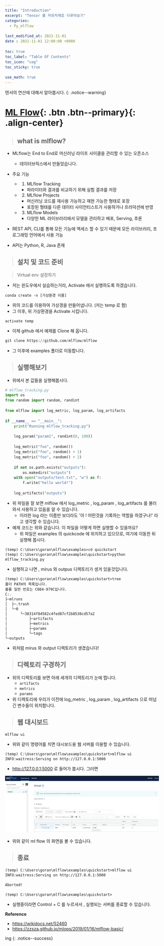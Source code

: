 ```yaml
---
title: "Introduction" 
excerpt: "Tensor 를 자유자재로 다루어보기"
categories:
  - Py_mlflow

last_modified_at: 2021-11-01
date : 2021-11-01 12:00:00 +0900

toc: true
toc_label: "Table Of Contents"
toc_icon: "cog"
toc_sticky: true

use_math: true
---
```


 텐서의 연산에 대해서 알아봅시다.
{: .notice--warning}

# [ML Flow](#link){: .btn .btn--primary}{: .align-center}

> ## what is mlflow? 

- MLflow는 End to End로 머신러닝 라이프 사이클을 관리할 수 있는 오픈소스
  - 데이터브릭스에서 만들었습니다.

- 주요 기능
  - 1) MLflow Tracking
    - 파라미터와 결과를 비교하기 위해 실험 결과를 저장
  - 2) MLflow Projects
    - 머신러닝 코드를 재사용 가능하고 재현 가능한 형태로 포장
    - 포장된 형태를 다른 데이터 사이언티스트가 사용하거나 프러덕션에 반영
  - 3) MLflow Models
    - 다양한 ML 라이브러리에서 모델을 관리하고 배포, Serving, 추론
- REST API, CLI를 통해 모든 기능에 액세스 할 수 있기 때문에 모든 라이브러리, 프로그래밍 언어에서 사용 가능
- API는 Python, R, Java 존재

> ## 설치  및 코드 준비

> Virtual env 설정하기 

- 저는 윈도우에서 실습하는거라, Activate 에서 실행하도록 하겠습니다.

```
conda create -n [가상환경 이름]
```

- 위의 코드를 이용하여 가상경을 만들어냅니다. (저는 temp 로 함)
- 그 이후, 위 가상환경을 Activate 시킵니다. 

```
activate temp
```

- 이제 github 에서 예제를 Clone 해 옵니다.

```python
git clone https://github.com/mlflow/mlflow
```

- 그 이후에 examples 폴더로 이동합니다. 

> ## 실행해보기

- 위에서 본 값들을 실행해봅시다. 

```python
# mlflow_tracking.py
import os
from random import random, randint

from mlflow import log_metric, log_param, log_artifacts

if __name__ == "__main__":
    print("Running mlflow_tracking.py")

    log_param("param1", randint(0, 100))

    log_metric("foo", random())
    log_metric("foo", random() + 1)
    log_metric("foo", random() + 2)

    if not os.path.exists("outputs"):
    	os.makedirs("outputs")
    with open("outputs/test.txt", "w") as f:
    	f.write("hello world!")

    log_artifacts("outputs")
```

- 위 파일을 잘 보면 mlflow 에서 log_metric , log_param , log_artifacts 를 불러와서 사용하고 있음을 알 수 있습니다. 
  - 이러한 log 라는 이름만 보더라도 '아 ! 어떤것을 기록하는 역할을 하겠구나!' 라고 생각할 수 있습니다.
- 예제 코드는 위와 같습니다. 이 파일을 어떻게 하면 실행할 수 있을까요? 
  - 위 파일은 examples 의 quickcode 에 위치하고 있으므로, 여기에 이동한 뒤 실행해 봅시다.

```
(temp) C:\Users\goran\mlflow\examples>cd quickstart
(temp) C:\Users\goran\mlflow\examples\quickstart>python mlflow_tracking.py
```

- 실행하고 나면 , mirus 와 outpus 디렉토리가 생겨 있을것입니다. 

```
(temp) C:\Users\goran\mlflow\examples\quickstart>tree
폴더 PATH의 목록입니다.
볼륨 일련 번호는 C084-979C입니다.
C:.
├─mlruns
│  ├─.trash
│  └─0
│      └─38314f84582c4fed87cf2b8538cd57a2
│          ├─artifacts
│          ├─metrics
│          ├─params
│          └─tags
└─outputs
```

- 위처럼 mirus 와 output 디렉토리가 생겼습니다! 

> ## 디렉토리 구경하기

- 위의 디렉토리를 보면 아래 세개의 디렉토리가 눈에 띕니다.
  - `artifacts`
  - `metrics`
  - `params`
- 위 디렉토리에 우리가 이전에 log_metric , log_param , log_artifacts 으로 떠넘긴 변수들이 위치합니다. 

> ## 웹 대시보드

```
mlflow ui
```

- 위와 같이 명령어를 치면 대시보드용 웹 서버를 이용할 수 있습니다.

```
(temp) C:\Users\goran\mlflow\examples\quickstart>mlflow ui
INFO:waitress:Serving on http://127.0.0.1:5000
```

- <http://127.0.0.1:5000> 로 들어가 봅시다. 그러면 

![png](/assets/images/Python/50_1.png)

- 위와 같이 ml flow 의 화면을 볼 수 있습니다. 

> ## 종료

```
(temp) C:\Users\goran\mlflow\examples\quickstart>mlflow ui
INFO:waitress:Serving on http://127.0.0.1:5000

Aborted!

(temp) C:\Users\goran\mlflow\examples\quickstart>
```

- 실행중이라면 Control + C 를 누르셔서 , 실행되는 서버를 종료할 수 있습니다.

**Reference**

- <https://wikidocs.net/52460>
- <https://zzsza.github.io/mlops/2019/01/16/mlflow-basic/>

ing
{: .notice--success}

